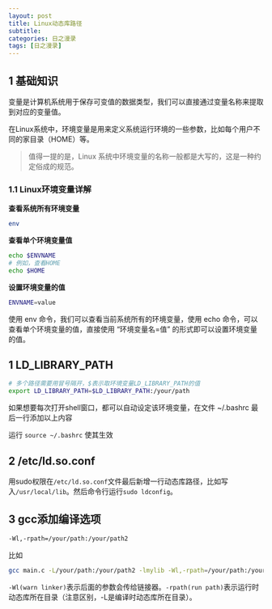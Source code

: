 ```yaml
---
layout: post
title: Linux动态库路径
subtitle: 
categories: 日之漫录
tags: [日之漫录]
---
```


## 1 基础知识

变量是计算机系统用于保存可变值的数据类型，我们可以直接通过变量名称来提取到对应的变量值。

在Linux系统中，环境变量是用来定义系统运行环境的一些参数，比如每个用户不同的家目录（HOME）等。

>值得一提的是，Linux 系统中环境变量的名称一般都是大写的，这是一种约定俗成的规范。

### 1.1 Linux环境变量详解

**查看系统所有环境变量**

```bash
env
```

**查看单个环境变量值**

```bash
echo $ENVNAME
# 例如，查看HOME
echo $HOME
```

**设置环境变量的值**

```bash
ENVNAME=value
```

使用 env 命令，我们可以查看当前系统所有的环境变量，使用 echo 命令，可以查看单个环境变量的值，直接使用 “环境变量名=值” 的形式即可以设置环境变量的值。

## 1 LD_LIBRARY_PATH

```bash
# 多个路径需要用冒号隔开，$表示取环境变量LD_LIBRARY_PATH的值
export LD_LIBRARY_PATH=$LD_LIBRARY_PATH:/your/path
```

如果想要每次打开shell窗口，都可以自动设定该环境变量，在文件 ~/.bashrc 最后一行添加以上内容

运行 `source ~/.bashrc` 使其生效

## 2 /etc/ld.so.conf

用sudo权限在`/etc/ld.so.conf`文件最后新增一行动态库路径，比如写入`/usr/local/lib`。然后命令行运行`sudo ldconfig`。

## 3 gcc添加编译选项

```bash
-Wl,-rpath=/your/path:/your/path2
```

比如

```bash
gcc main.c -L/your/path:/your/path2 -lmylib -Wl,-rpath=/your/path:/your/path2
```

`-Wl(warn linker)`表示后面的参数会传给链接器。`-rpath(run path)`表示运行时动态库所在目录（注意区别，-L是编译时动态库所在目录）。
